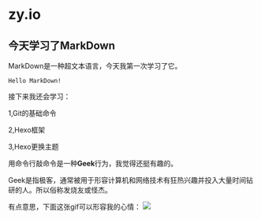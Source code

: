 # zy.io
## 今天学习了MarkDown

MarkDown是一种超文本语言，今天我第一次学习了它。

```Hello MarkDown!```

接下来我还会学习：

1,Git的基础命令

2,Hexo框架

3,Hexo更换主题

用命令行敲命令是一种**Geek**行为，我觉得还挺有趣的。

Geek是指极客，通常被用于形容计算机和网络技术有狂热兴趣并投入大量时间钻研的人。所以俗称发烧友或怪杰。

有点意思，下面这张gif可以形容我的心情：
![](https://qgt-style.oss-cn-hangzhou.aliyuncs.com/newcoursep4/g1/g1-2-2/tenor.gif)
